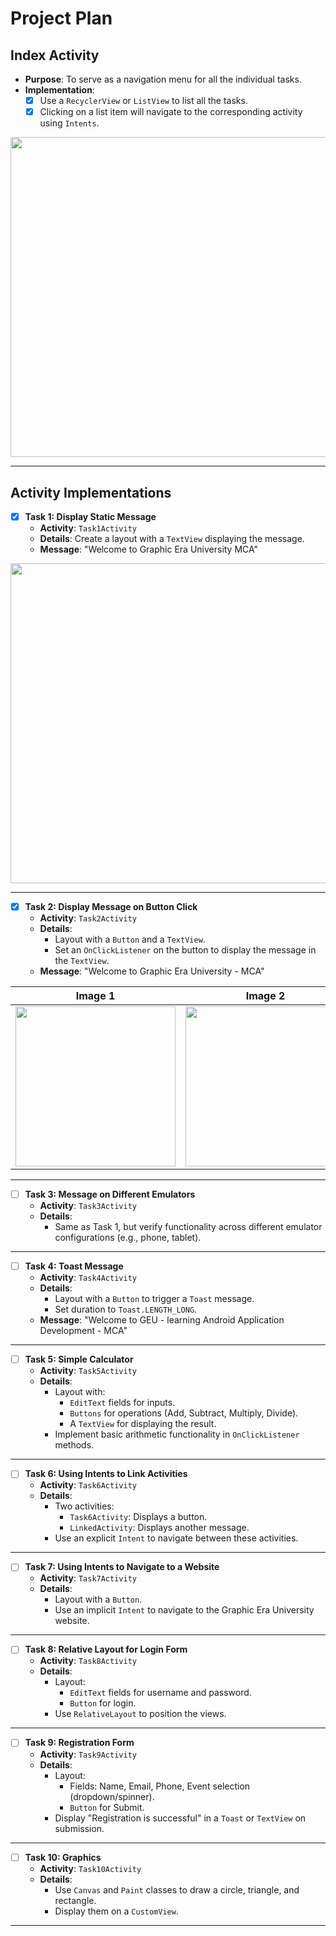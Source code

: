 # Project Plan

## Index Activity
- **Purpose**: To serve as a navigation menu for all the individual tasks.
- **Implementation**:
  - [x] Use a `RecyclerView` or `ListView` to list all the tasks.
  - [x] Clicking on a list item will navigate to the corresponding activity using `Intents`.

<p>
  <img src="https://github.com/user-attachments/assets/b4126a63-d211-49fb-991e-134de8a9cb8e" width="512">
</p>
  
---

## Activity Implementations

- [x] **Task 1: Display Static Message**
  - **Activity**: `Task1Activity`
  - **Details**: Create a layout with a `TextView` displaying the message.
  - **Message**: "Welcome to Graphic Era University MCA"

<p>
  <img src="https://github.com/user-attachments/assets/be70bde1-41c9-4193-9049-552b6e9a017d" width="512">
</p>


---

- [x] **Task 2: Display Message on Button Click**
  - **Activity**: `Task2Activity`
  - **Details**:
    - Layout with a `Button` and a `TextView`.
    - Set an `OnClickListener` on the button to display the message in the `TextView`.
  - **Message**: "Welcome to Graphic Era University - MCA"

| Image 1                                                                                         | Image 2                                                                                         |
|------------------------------------------------------------------------------------------------|------------------------------------------------------------------------------------------------|
| <img src="https://github.com/user-attachments/assets/c3b3e1be-7bc6-4a4d-995c-63faad5d557d" height="256"> | <img src="https://github.com/user-attachments/assets/5fb12d1f-1e15-4150-96b3-a51b69db4c50" height="256"> |

---

- [ ] **Task 3: Message on Different Emulators**
  - **Activity**: `Task3Activity`
  - **Details**:
    - Same as Task 1, but verify functionality across different emulator configurations (e.g., phone, tablet).

---

- [ ] **Task 4: Toast Message**
  - **Activity**: `Task4Activity`
  - **Details**:
    - Layout with a `Button` to trigger a `Toast` message.
    - Set duration to `Toast.LENGTH_LONG`.
  - **Message**: "Welcome to GEU - learning Android Application Development - MCA"

---

- [ ] **Task 5: Simple Calculator**
  - **Activity**: `Task5Activity`
  - **Details**:
    - Layout with:
      - `EditText` fields for inputs.
      - `Buttons` for operations (Add, Subtract, Multiply, Divide).
      - A `TextView` for displaying the result.
    - Implement basic arithmetic functionality in `OnClickListener` methods.

---

- [ ] **Task 6: Using Intents to Link Activities**
  - **Activity**: `Task6Activity`
  - **Details**:
    - Two activities:
      - `Task6Activity`: Displays a button.
      - `LinkedActivity`: Displays another message.
    - Use an explicit `Intent` to navigate between these activities.

---

- [ ] **Task 7: Using Intents to Navigate to a Website**
  - **Activity**: `Task7Activity`
  - **Details**:
    - Layout with a `Button`.
    - Use an implicit `Intent` to navigate to the Graphic Era University website.

---

- [ ] **Task 8: Relative Layout for Login Form**
  - **Activity**: `Task8Activity`
  - **Details**:
    - Layout:
      - `EditText` fields for username and password.
      - `Button` for login.
    - Use `RelativeLayout` to position the views.

---

- [ ] **Task 9: Registration Form**
  - **Activity**: `Task9Activity`
  - **Details**:
    - Layout:
      - Fields: Name, Email, Phone, Event selection (dropdown/spinner).
      - `Button` for Submit.
    - Display "Registration is successful" in a `Toast` or `TextView` on submission.

---

- [ ] **Task 10: Graphics**
  - **Activity**: `Task10Activity`
  - **Details**:
    - Use `Canvas` and `Paint` classes to draw a circle, triangle, and rectangle.
    - Display them on a `CustomView`.

---
